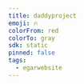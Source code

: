 ```yaml
---
title: daddyproject
emoji: 🔥 
colorFrom: red
colorTo: gray
sdk: static
pinned: false
tags:
  - egarwebsite
---
```



